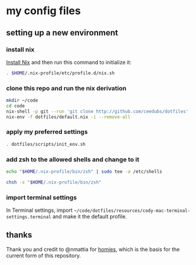 # my config files

## setting up a new environment

### install nix

[Install Nix](https://nixos.org/nix/download.html) and then run this command to initialize it:

```sh
. $HOME/.nix-profile/etc/profile.d/nix.sh
```

### clone this repo and run the nix derivation

```sh
mkdir ~/code
cd code
nix-shell -p git --run 'git clone http://github.com/ceedubs/dotfiles'
nix-env -f dotfiles/default.nix -i --remove-all
```

### apply my preferred settings

```sh
. dotfiles/scripts/init_env.sh
```

### add zsh to the allowed shells and change to it

```sh
echo "$HOME/.nix-profile/bin/zsh" | sudo tee -a /etc/shells

chsh -s "$HOME/.nix-profile/bin/zsh"
```

### import terminal settings

In Terminal settings, import `~/code/dotfiles/resources/cody-mac-terminal-settings.terminal` and make it the default profile.

## thanks

Thank you and credit to @nmattia for [homies](https://github.com/nmattia/homies/blob/master/tmux/default.nix), which is the basis for the current form of this repository.
